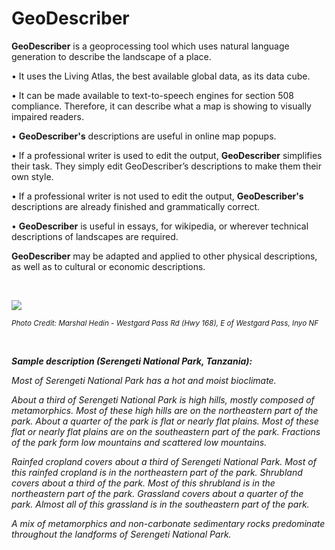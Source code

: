 # GeoDescriber

<b>GeoDescriber</b> is a geoprocessing tool which uses natural language generation to describe the landscape of a place.

• It uses the Living Atlas, the best available global data, as its data cube.

• It can be made available to text-to-speech engines for section 508 compliance. Therefore, it can describe what a map is showing to visually impaired readers.

• <b>GeoDescriber's</b> descriptions are useful in online map popups.

• If a professional writer is used to edit the output, <b>GeoDescriber</b> simplifies their task. They simply edit GeoDescriber’s descriptions to make them their own style.

• If a professional writer is not used to edit the output, <b>GeoDescriber's</b> descriptions are already finished and grammatically correct.

• <b>GeoDescriber</b> is useful in essays, for wikipedia, or wherever technical descriptions of landscapes are required.

<b>GeoDescriber</b> may be adapted and applied to other physical descriptions, as well as to cultural or economic descriptions.

<br>
<p><img src="https://github.com/mdangermond/geodescriber/blob/master/WestgardPass.png"></p>
<p><sub><i>Photo Credit: Marshal Hedin - Westgard Pass Rd (Hwy 168), E of Westgard Pass, Inyo NF</sub></i></p>
<br>

<i><b>Sample description (Serengeti National Park, Tanzania):</b></i>

<i><P>Most of Serengeti National Park has a hot and moist bioclimate.</P><P>About a third of Serengeti National Park is high hills, mostly composed of metamorphics. Most of these high hills are on the northeastern part of the park. About a quarter of the park is flat or nearly flat plains. Most of these flat or nearly flat plains are on the southeastern part of the park. Fractions of the park form low mountains and scattered low mountains.</P><P>Rainfed cropland covers about a third of Serengeti National Park. Most of this rainfed cropland is in the northeastern part of the park. Shrubland covers about a third of the park. Most of this shrubland is in the northeastern part of the park. Grassland covers about a quarter of the park. Almost all of this grassland is in the southeastern part of the park. </P><P>A mix of metamorphics and non-carbonate sedimentary rocks predominate throughout the landforms of Serengeti National Park.</P></i>




